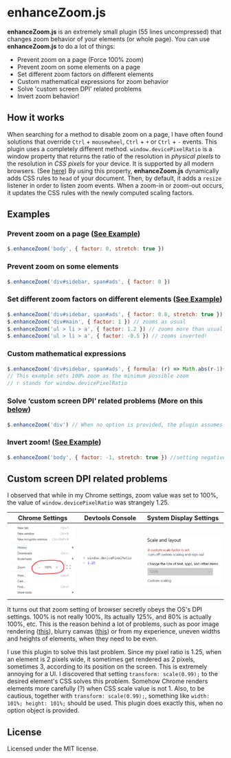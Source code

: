 
# enhanceZoom.js

**enhanceZoom.js** is an extremely small plugin (55 lines uncompressed) that changes zoom behavior of your elements (or whole page). You can use **enhanceZoom.js** to do a lot of things:
 - Prevent zoom on a page (Force 100% zoom)
 - Prevent zoom on some elements on a page  
 - Set different zoom factors on different elements 
 - Custom mathematical expressions for zoom behavior
 - Solve 'custom screen DPI' related problems
 - Invert zoom behavior!

## How it works
When searching for a method to disable zoom on a page, I have often found solutions that override `Ctrl` + `mousewheel`, `Ctrl` + `+` or `Ctrl` + `-` events. This plugin uses a completely different method. `window.devicePixelRatio` is a window property  that  returns the ratio of the resolution in  _physical pixels_  to the resolution in  _CSS pixels_  for your device. It is supported by all modern browsers. (See [here](https://developer.mozilla.org/en-US/docs/Web/API/Window/devicePixelRatio)) By using this property, **enhanceZoom.js** dynamically adds CSS rules to `head` of your document. Then, by default, it adds a `resize` listener in order to listen zoom events. When a zoom-in or zoom-out occurs, it updates the CSS rules with the newly computed scaling factors.


## Examples
### Prevent zoom on a page  ([See Example](https://codepen.io/onurkerimov/pen/BVYvBy))

```js
$.enhanceZoom('body', { factor: 0, stretch: true })
```
### Prevent zoom on some elements
```js
$.enhanceZoom('div#sidebar, span#ads', { factor: 0 })
```
### Set different zoom factors on different elements  ([See Example](https://codepen.io/onurkerimov/pen/wXyOZv))
```js
$.enhanceZoom('div#sidebar, span#ads', { factor: 0.8, stretch: true }) // zooms less than usual
$.enhanceZoom('div#main', { factor: 1 }) // zooms as usual
$.enhanceZoom('ul > li > a', { factor: 1.2 }) // zooms more than usual
$.enhanceZoom('ul > li > a', { factor: -0.5 }) // zooms inverted!
```
### Custom mathematical expressions
```js
$.enhanceZoom('div#sidebar, span#ads', { formula: (r) => Math.abs(r-1)+1 }) 
// This example sets 100% zoom as the minimum possible zoom
// r stands for window.devicePixelRatio
```
### Solve ‘custom screen DPI’ related problems (More on this [below](#custom-screen-dpi-related-problems))
```js
$.enhanceZoom('div') // When no option is provided, the plugin assumes: factor = 0.99
```

### Invert zoom!  ([See Example](https://codepen.io/onurkerimov/pen/zaRQBQ))
```js
$.enhanceZoom('body', { factor: -1, stretch: true }) //setting negative factor inverts
```
## Custom screen DPI related problems
I observed that while in my Chrome settings, zoom value was set to 100%, the value of `window.devicePixelRatio` was strangely 1.25.

| Chrome Settings | Devtools Console | System Display Settings |
|--|--|--|
| ![](assets/chrome.png) | ![](assets/devtools.png) | ![](assets/windows.png) |
  
It turns out that zoom setting of browser secretly obeys the OS's DPI settings. 100% is not really 100%, Its actually 125%, and 80% is actually 100%, etc. This is the reason behind a lot of problems, such as poor image rendering ([this](https://medium.freecodecamp.org/-898b38a6c0e1)), blurry canvas ([this](https://stackoverflow.com/questions/8696631/canvas-drawings-like-lines-are-blurry)) or from my experience, uneven widths and heights of elements, when they need to be even. 

I use this plugin to solve this last problem. Since my pixel ratio is 1.25, when an element is 2 pixels wide, it sometimes get rendered as 2 pixels, sometimes 3, according to its position on the screen. This is extremely annoying for a UI. I discovered that setting `transform: scale(0.99);` to the desired element's CSS solves this problem. Somehow Chrome renders elements more carefully (?) when CSS scale value is not 1. Also, to be cautious, together with `transform: scale(0.99);`, something like `width: 101%; height: 101%;` should be used. This plugin does exactly this, when no option object is provided.

## License

Licensed under the MIT license.

